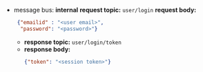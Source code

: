 * message bus: **internal**
  **request topic:** `user/login`
  **request body:** 
  ```json
   {"emailid" : "<user email>", 
    "password": "<password>"}
  ```

  * **response topic:** `user/login/token`
  * **response body:** 
    ```json
    {"token": "<session token>"}
    ```
